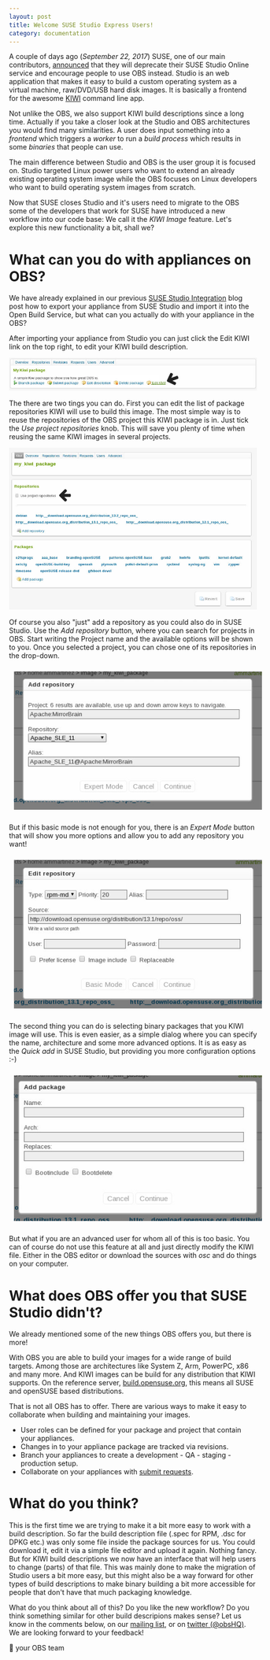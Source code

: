 ```yaml
---
layout: post
title: Welcome SUSE Studio Express Users!
category: documentation
---
```



A couple of days ago (_September 22, 2017_) SUSE, one of our main contributors, [announced](https://www.suse.com/communities/blog/suse-studio-online-open-build-service-suse-studio-express)
that they will deprecate their SUSE Studio Online service and encourage people
to use OBS instead. Studio is an web application that makes it easy to build a
custom operating system as a virtual machine, raw/DVD/USB hard disk images. It is
basically a frontend for the awesome [KIWI](https://opensuse.github.io/kiwi)
command line app.

Not unlike the OBS, we also support KIWI build descriptions since a long time.
Actually if you take a closer look at the Studio and OBS architectures you would
find many similarities. A user does input something into a <em>frontend</em>
which triggers a <em>worker</em> to run a <em>build process</em> which results
in some <em>binaries</em> that people can use.

The main difference between Studio and OBS is the user group it is focused on.
Studio targeted Linux power users who want to extend an already existing
operating system image while the OBS focuses on Linux developers who want to
build operating system images from scratch.

Now that SUSE closes Studio and it's users need to migrate to the OBS some of the
developers that work for SUSE have introduced a new workflow into our code base:
We call it the _KIWI Image_ feature. Let's explore this new functionality a bit,
shall we?

# What can you do with appliances on OBS?

We have already explained in our previous
[SUSE Studio Integration](http://openbuildservice.org/2017/05/31/studio-import)
blog post how to export your appliance from SUSE Studio and import it into the
Open Build Service, but what can you actually do with your appliance in the OBS?

After importing your appliance from Studio you can just click the Edit KIWI link
on the top right, to edit your KIWI build description.

![Package with a KIWI image](/images/posts/kiwi-image-1.jpg "Package with a KIWI image")

The there are two tings you can do. First you can edit the list of package
repositories KIWI will use to build this image. The most simple way is to reuse
the repositories of the OBS project this KIWI package is in. Just tick the
_Use project repositories_ knob. This will save you plenty of time when reusing
the same KIWI images in several projects.

![Edit KIWI page](/images/posts/kiwi-image-2.jpg "Edit KIWI page")

Of course you also "just" add a repository as you could also do in SUSE Studio.
Use the _Add repository_ button, where you can search for projects in OBS. Start
writing the Project name and the available options will be shown to you. Once you
selected a project, you can chose one of its repositories in the drop-down.

<p align="center">
  <img src="/images/posts/kiwi-image-5.jpg" alt="Edit KIWI page" title="Edit KIWI page" style="margin: 10px;">
</p>

But if this basic mode is not enough for you, there is an _Expert Mode_ button
that will show you more options and allow you to add any repository you want!

<p align="center">
  <img src="/images/posts/kiwi-image-6.jpg" alt="Edit KIWI page" title="Edit KIWI page" style="margin: 10px;">
</p>

The second thing you can do is selecting binary packages that you KIWI image will
use. This is even easier, as a simple dialog where you can specify the name,
architecture and some more advanced options. It is as easy as the _Quick add_ in
SUSE Studio, but providing you more configuration options :-)

<p align="center">
  <img src="/images/posts/kiwi-image-3.jpg" alt="Edit KIWI page" title="Edit KIWI page" style="margin: 10px;">
</p>

But what if you are an advanced user for whom all of this is too basic. You can
of course do not use this feature at all and just directly modify the KIWI file.
Either in the OBS editor or download the sources with _osc_ and do things on your
computer.

# What does OBS offer you that SUSE Studio didn't?

We already mentioned some of the new things OBS offers you, but there is more!

With OBS you are able to build your images for a wide range of build targets.
Among those are architectures like System Z, Arm, PowerPC, x86 and many more.
And KIWI images can be build for any distribution that KIWI supports. On the
reference server, [build.opensuse.org](https://build.opensuse.org), this means
all SUSE and openSUSE based distributions.

That is not all OBS has to offer. There are various ways to make it easy to
collaborate when building and maintaining your images.

- User roles can be defined for your package and project that contain your appliances.
- Changes in to your appliance package are tracked via revisions.
- Branch your appliances to create a development - QA - staging - production setup.
- Collaborate on your appliances with [submit requests](http://openbuildservice.org/help/manuals/obs-beginners-guide/#sec.obsbg.uc.branchprj).

# What do you think?

This is the first time we are trying to make it a bit more easy to work with a
build description. So far the build description file (.spec for RPM, .dsc for
DPKG etc.) was only some file inside the package sources for us. You could
download it, edit it via a simple file editor and upload it again. Nothing
fancy. But for KIWI build descriptions we now have an interface that will help
users to change (parts) of that file. This was mainly done to make the
migration of Studio users a bit more easy, but this might also be a way forward
for other types of build descriptions to make  binary building a bit more
accessible for people that don't have that much packaging knowledge.

What do you think about all of this? Do you like the new workflow? Do you think
something similar for other build descripions makes sense? Let us know in the
comments below, on our [mailing list](mailto:opensuse-buildservice@opensuse.org),
or on [twitter (@obsHQ)](https://twitter.com/obshq). We are looking forward to
your feedback!

💚 your OBS team
